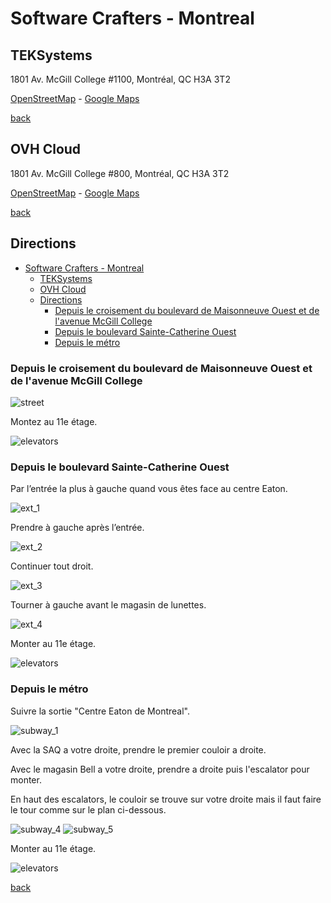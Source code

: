 # Software Crafters - Montreal

## TEKSystems

1801 Av. McGill College #1100, Montréal, QC H3A 3T2

[OpenStreetMap](https://osm.org/go/cIrNvYEnN?node=2428616368) - [Google Maps](https://goo.gl/maps/4gE8E9XnAg9HFN2o9)

[back](./index.html)

## OVH Cloud

1801 Av. McGill College #800, Montréal, QC H3A 3T2

[OpenStreetMap](https://osm.org/go/cIrNvYEnN?node=2428616368) - [Google Maps](https://goo.gl/maps/4gE8E9XnAg9HFN2o9)

[back](./index.html)

## Directions

<!-- TOC -->
- [Software Crafters - Montreal](#software-crafters---montreal)
  - [TEKSystems](#teksystems)
  - [OVH Cloud](#ovh-cloud)
  - [Directions](#directions)
    - [Depuis le croisement du boulevard de Maisonneuve Ouest et de l'avenue McGill College](#depuis-le-croisement-du-boulevard-de-maisonneuve-ouest-et-de-lavenue-mcgill-college)
    - [Depuis le boulevard Sainte-Catherine Ouest](#depuis-le-boulevard-sainte-catherine-ouest)
    - [Depuis le métro](#depuis-le-métro)
<!-- TOC -->

### Depuis le croisement du boulevard de Maisonneuve Ouest et de l'avenue McGill College

![street](./street.jpg)

Montez au 11e étage.

![elevators](./elevators.jpg)

### Depuis le boulevard Sainte-Catherine Ouest

Par l’entrée la plus à gauche quand vous êtes face au centre Eaton.

![ext_1](./ext_1.jpg)

Prendre à gauche après l’entrée.

![ext_2](./ext_2.jpg)

Continuer tout droit.

![ext_3](./ext_3.jpg)

Tourner à gauche avant le magasin de lunettes.

![ext_4](./ext_4.jpg)

Monter au 11e étage.

![elevators](./elevators.jpg)

### Depuis le métro

Suivre la sortie "Centre Eaton de Montreal".

![subway_1](./subway_1.jpg)

Avec la SAQ a votre droite, prendre le premier couloir a droite.

Avec le magasin Bell a votre droite, prendre a droite puis l'escalator pour monter.

En haut des escalators, le couloir se trouve sur votre droite
mais il faut faire le tour comme sur le plan ci-dessous.

![subway_4](./subway_4.jpg)
![subway_5](./subway_5.jpg)

Monter au 11e étage.

![elevators](./elevators.jpg)

[back](./index.html)

